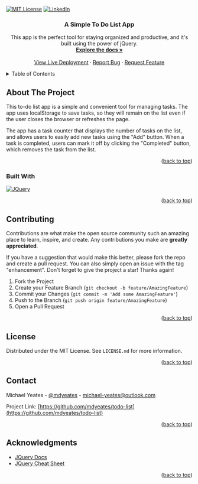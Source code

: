 <a name="readme-top"></a>

[![MIT License][license-shield]][license-url]
[![LinkedIn][linkedin-shield]][linkedin-url]

<h3 align="center">A Simple To Do List App</h3>

  <p align="center">
This app is the perfect tool for staying organized and productive, and it's built using the power of jQuery.

<br />
<a href="https://github.com/mdyeates/todo-list"><strong>Explore the docs »</strong></a>
<br />
<br />
<a href="https://mdyeates.github.io/todo-list/">View Live Deployment</a>
·
<a href="https://github.com/mdyeates/todo-list/issues">Report Bug</a>
·
<a href="https://github.com/mdyeates/todo-list/issues">Request Feature</a>

  </p>
</div>

<!-- TABLE OF CONTENTS -->
<details>
  <summary>Table of Contents</summary>
  <ol>
    <li>
      <a href="#about-the-project">About The Project</a>
      <ul>
        <li><a href="#built-with">Built With</a></li>
      </ul>
    </li>
    <li><a href="#contributing">Contributing</a></li>
    <li><a href="#license">License</a></li>
    <li><a href="#contact">Contact</a></li>
    <li><a href="#acknowledgments">Acknowledgments</a></li>
  </ol>
</details>

<!-- ABOUT THE PROJECT -->

## About The Project

This to-do list app is a simple and convenient tool for managing tasks. The app uses localStorage to save tasks, so they will remain on the list even if the user closes the browser or refreshes the page.

The app has a task counter that displays the number of tasks on the list, and allows users to easily add new tasks using the "Add" button. When a task is completed, users can mark it off by clicking the "Completed" button, which removes the task from the list.

<p align="right">(<a href="#readme-top">back to top</a>)</p>

### Built With

[![JQuery][jquery.com]][jquery-url]

<p align="right">(<a href="#readme-top">back to top</a>)</p>

<!-- CONTRIBUTING -->

## Contributing

Contributions are what make the open source community such an amazing place to learn, inspire, and create. Any contributions you make are **greatly appreciated**.

If you have a suggestion that would make this better, please fork the repo and create a pull request. You can also simply open an issue with the tag "enhancement".
Don't forget to give the project a star! Thanks again!

1. Fork the Project
2. Create your Feature Branch (`git checkout -b feature/AmazingFeature`)
3. Commit your Changes (`git commit -m 'Add some AmazingFeature'`)
4. Push to the Branch (`git push origin feature/AmazingFeature`)
5. Open a Pull Request

<p align="right">(<a href="#readme-top">back to top</a>)</p>

<!-- LICENSE -->

## License

Distributed under the MIT License. See `LICENSE.md` for more information.

<p align="right">(<a href="#readme-top">back to top</a>)</p>

<!-- CONTACT -->

## Contact

Michael Yeates - [@mdyeates](https://twitter.com/mdyeates) - michael-yeates@outlook.com

Project Link: [https://github.com/mdyeates/todo-list](https://github.com/mdyeates/todo-list)

<p align="right">(<a href="#readme-top">back to top</a>)</p>

<!-- ACKNOWLEDGMENTS -->

## Acknowledgments

- [JQuery Docs](https://jquery.com/)
- [JQuery Cheat Sheet](https://htmlcheatsheet.com/jquery/)

<p align="right">(<a href="#readme-top">back to top</a>)</p>

<!-- MARKDOWN LINKS & IMAGES -->

[license-shield]: https://img.shields.io/github/license/mdyeates/todo-list.svg?style=for-the-badge
[license-url]: https://github.com/mdyeates/todo-list/blob/main/LICENSE
[linkedin-shield]: https://img.shields.io/badge/-LinkedIn-black.svg?style=for-the-badge&logo=linkedin&colorB=555
[linkedin-url]: https://linkedin.com/in/mdyeates
[jquery.com]: https://img.shields.io/badge/jQuery-0769AD?style=for-the-badge&logo=jquery&logoColor=white
[jquery-url]: https://jquery.com
